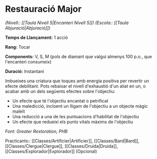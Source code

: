 # Restauració Major

*(Nivell:: [[Taula Nivell 5|Encanteri Nivell 5]]) (Escola:: [[Taula Abjuració|Abjuració]])*

**Temps de Llançament:** 1 acció

**Rang:** Tocar

**Components:** V, S, M (pols de diamant que valgui almenys 100 p.o., que l'encanteri consumeix)

**Duració:** Instantani

Imbueixes una criatura que toques amb energia positiva per revertir un efecte debilitant. Pots rebaixar el nivell d'exhaustió d'un aliat en un, o acabar amb un dels següents efectes sobre l'objectiu:

- Un efecte que té l'objectiu encantat o petrificat
- Una maledicció, incloent un lligam de l'objectiu a un objecte màgic maleït
- Una reducció a una de les puntuacions d'habilitat de l'objectiu
- Un efecte que redueixi els punts vitals màxims de l'objectiu 


*Font: Greater Restoration, PHB*



Practicants:: [[Classes/Artificier|Artificier]], [[Classes/Bard|Bard]], [[Classes/Clergue|Clergue]], [[Classes/Druida|Druida]], [[Classes/Explorador|Explorador]] (Opcional)